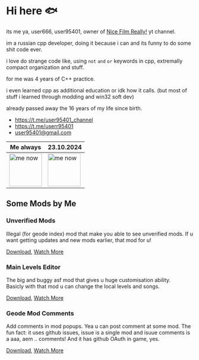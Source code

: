 # Hi here 🐟

its me ya, user666, user95401, owner of [Nice Film Really!](https://www.youtube.com/@nicefilmreally) yt channel.

im a russian cpp developer, doing it because i can and its funny to do some shit code ever.

i love do strange code like, using `not` `and` `or` keywords in cpp, extremally compact organization and stuff.

for me was 4 years of C++ practice.

i even learned cpp as additional education or idk how it calls. (but most of stuff i learned through modding and win32 soft dev)

already passed away the 16 years of my life since birth.

- https://t.me/user95401_channel
- https://t.me/userr95401
- user95401@gmail.com

| Me always | 23.10.2024 |
|---|---|
<img src="https://github.com/user-attachments/assets/bbf7a213-29a9-4c48-8e61-66c75d60b634" width="88" alt="me now" /> | <img src="https://github.com/user-attachments/assets/74f75017-5824-47b6-8437-4fd9adb3ced8" width="88" alt="me now" />

## Some Mods by Me

### Unverified Mods
Illegal (for geode index) mod that make you able to see unverified mods.
If u want getting updates and new mods earlier, that mod for u!

[Download](https://github.com/user95401/Unverified-Mods/releases/latest/download/user95401.unverified_mods.geode),  [Watch More](https://github.com/user95401/Unverified-Mods)

### Main Levels Editor
The big and buggy asf mod that gives u huge customisation ability.<br>
Basicly with that mod u can change the local levels and songs.

[Download](https://github.com/user95401/MainLevelsEditor/releases/latest/download/user95401.mainlevelseditor.geode),  [Watch More](https://github.com/user95401/MainLevelsEditor)

### Geode Mod Comments
Add comments in mod popups. Yea u can post comment at some mod.
The fun fact: it uses github issues, issue is a single mod and isuue comments is a aaa, aem .. comments!
And it has github OAuth in game, yes.

[Download](https://github.com/user95401/Geode-Mod-Comments/releases/latest/download/user95401.geode-mod-comments.geode),  [Watch More](https://github.com/user95401/Geode-Mod-Comments)
